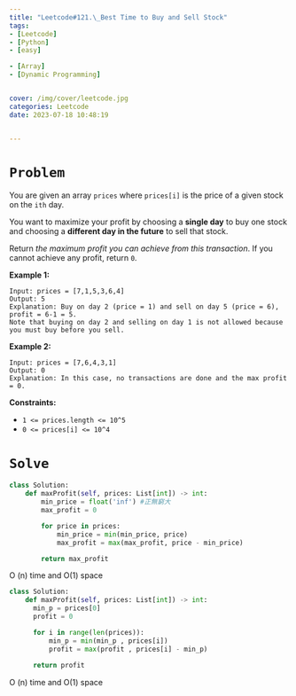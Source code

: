 ```yaml
---
title: "Leetcode#121.\_Best Time to Buy and Sell Stock"
tags:
- [Leetcode]
- [Python]
- [easy]

- [Array]
- [Dynamic Programming]


cover: /img/cover/leetcode.jpg
categories: Leetcode
date: 2023-07-18 10:48:19


---
```


# `Problem`

You are given an array `prices` where `prices[i]` is the price of a given stock on the `ith` day.

You want to maximize your profit by choosing a **single day** to buy one stock and choosing a **different day in the future** to sell that stock.

Return *the maximum profit you can achieve from this transaction*. If you cannot achieve any profit, return `0`.

**Example 1:**

```
Input: prices = [7,1,5,3,6,4]
Output: 5
Explanation: Buy on day 2 (price = 1) and sell on day 5 (price = 6), profit = 6-1 = 5.
Note that buying on day 2 and selling on day 1 is not allowed because you must buy before you sell.

```

**Example 2:**

```
Input: prices = [7,6,4,3,1]
Output: 0
Explanation: In this case, no transactions are done and the max profit = 0.

```

**Constraints:**

- `1 <= prices.length <= 10^5`
- `0 <= prices[i] <= 10^4`

# `Solve`

```python
class Solution:
    def maxProfit(self, prices: List[int]) -> int:
        min_price = float('inf') #正無窮大
        max_profit = 0

        for price in prices:
            min_price = min(min_price, price)
            max_profit = max(max_profit, price - min_price)

        return max_profit
```

O (n) time and O(1) space

```python
class Solution:
    def maxProfit(self, prices: List[int]) -> int:
      min_p = prices[0]
      profit = 0

      for i in range(len(prices)):
          min_p = min(min_p , prices[i])
          profit = max(profit , prices[i] - min_p)
      
      return profit
```

O (n) time and O(1) space